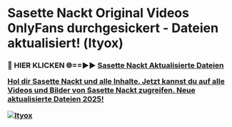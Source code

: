 # Sasette Nackt Original Videos 0nlyFans durchgesickert - Dateien aktualisiert! (ltyox)

<h3>🔴 HIER KLICKEN 🌐==►► <a href="https://tinyurl.com/h6vf6nb8" rel="nofollow">Sasette Nackt Aktualisierte Dateien

Hol dir Sasette Nackt und alle Inhalte. Jetzt kannst du auf alle Videos und Bilder von Sasette Nackt zugreifen. Neue aktualisierte Dateien 2025!

[![ltyox](https://i.imgur.com/sD4kR3V.gif)](https://tinyurl.com/h6vf6nb8)
